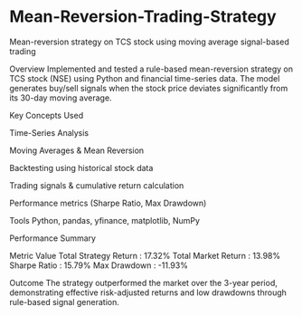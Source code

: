# Mean-Reversion-Trading-Strategy
Mean-reversion strategy on TCS stock using moving average signal-based trading

Overview
Implemented and tested a rule-based mean-reversion strategy on TCS stock (NSE) using Python and financial time-series data. The model generates buy/sell signals when the stock price deviates significantly from its 30-day moving average.

Key Concepts Used

Time-Series Analysis

Moving Averages & Mean Reversion

Backtesting using historical stock data

Trading signals & cumulative return calculation

Performance metrics (Sharpe Ratio, Max Drawdown)

Tools
Python, pandas, yfinance, matplotlib, NumPy

Performance Summary

Metric	Value
Total Strategy Return : 17.32%
Total Market Return	 : 13.98%
Sharpe Ratio : 15.79%
Max Drawdown : -11.93%

Outcome
The strategy outperformed the market over the 3-year period, demonstrating effective risk-adjusted returns and low drawdowns through rule-based signal generation.
